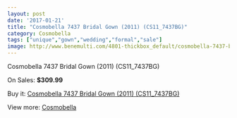 ```yaml
---
layout: post
date: '2017-01-21'
title: "Cosmobella 7437 Bridal Gown (2011) (CS11_7437BG)"
category: Cosmobella
tags: ["unique","gown","wedding","formal","sale"]
image: http://www.benemulti.com/4801-thickbox_default/cosmobella-7437-bridal-gown-2011-cs117437bg.jpg
---
```

Cosmobella 7437 Bridal Gown (2011) (CS11_7437BG)

On Sales: **$309.99**
<a href="https://www.benemulti.com/en/cosmobella/1796-cosmobella-7437-bridal-gown-2011-cs117437bg.html"><amp-img layout="responsive" width="600" height="600" src="//www.benemulti.com/4801-thickbox_default/cosmobella-7437-bridal-gown-2011-cs117437bg.jpg" alt="Cosmobella 7437 Bridal Gown (2011) (CS11_7437BG) 0" /></a>
<a href="https://www.benemulti.com/en/cosmobella/1796-cosmobella-7437-bridal-gown-2011-cs117437bg.html"><amp-img layout="responsive" width="600" height="600" src="//www.benemulti.com/4803-thickbox_default/cosmobella-7437-bridal-gown-2011-cs117437bg.jpg" alt="Cosmobella 7437 Bridal Gown (2011) (CS11_7437BG) 1" /></a>
<a href="https://www.benemulti.com/en/cosmobella/1796-cosmobella-7437-bridal-gown-2011-cs117437bg.html"><amp-img layout="responsive" width="600" height="600" src="//www.benemulti.com/4802-thickbox_default/cosmobella-7437-bridal-gown-2011-cs117437bg.jpg" alt="Cosmobella 7437 Bridal Gown (2011) (CS11_7437BG) 2" /></a>

Buy it: [Cosmobella 7437 Bridal Gown (2011) (CS11_7437BG)](https://www.benemulti.com/en/cosmobella/1796-cosmobella-7437-bridal-gown-2011-cs117437bg.html "Cosmobella 7437 Bridal Gown (2011) (CS11_7437BG)")

View more: [Cosmobella](https://www.benemulti.com/en/20-cosmobella "Cosmobella")